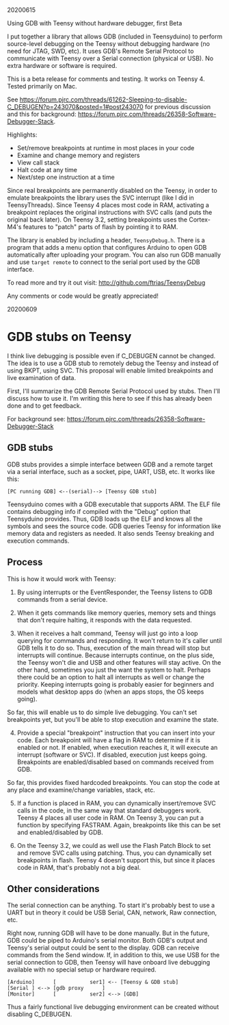 20200615

Using GDB with Teensy without hardware debugger, first Beta

I put together a library that allows GDB (included in Teensyduino) to perform source-level debugging on the Teensy without debugging hardware (no need for JTAG, SWD, etc). It uses GDB's Remote Serial Protocol to communicate with Teensy over a Serial connection (physical or USB). No extra hardware or software is required. 

This is a beta release for comments and testing. It works on Teensy 4. Tested primarily on Mac.

See https://forum.pjrc.com/threads/61262-Sleeping-to-disable-C_DEBUGEN?p=243070&posted=1#post243070 for previous discussion and this for background: https://forum.pjrc.com/threads/26358-Software-Debugger-Stack.

Highlights:

* Set/remove breakpoints at runtime in most places in your code
* Examine and change memory and registers
* View call stack
* Halt code at any time
* Next/step one instruction at a time

Since real breakpoints are permanently disabled on the Teensy, in order to emulate breakpoints the library uses the SVC interrupt (like I did in TeensyThreads). Since Teensy 4 places most code in RAM, activating a breakpoint replaces the original instructions with SVC calls (and puts the original back later). On Teensy 3.2, setting breakpoints uses the Cortex-M4's features to "patch" parts of flash by pointing it to RAM. 

The library is enabled by including a header, `TeensyDebug.h`. There is a program that adds a menu option that configures Arduino to open GDB automatically after uploading your program. You can also run GDB manually and use `target remote` to connect to the serial port used by the GDB interface.

To read more and try it out visit: http://github.com/ftrias/TeensyDebug

Any comments or code would be greatly appreciated!

20200609

GDB stubs on Teensy
===================

I think live debugging is possible even if C_DEBUGEN cannot be changed. The idea is to use a GDB stub to remotely debug the Teensy and instead of using BKPT, using SVC. This proposal will enable limited breakpoints and live examination of data.

First, I'll summarize the GDB Remote Serial Protocol used by stubs. Then I'll discuss how to use it. I'm writing this here to see if this has already been done and to get feedback.

For background see: https://forum.pjrc.com/threads/26358-Software-Debugger-Stack

GDB stubs
---------

GDB stubs provides a simple interface between GDB and a remote target via a serial interface, such as a socket, pipe, UART, USB, etc. It works like this:

```
[PC running GDB] <--(serial)--> [Teensy GDB stub]
```

Teensyduino comes with a GDB executable that supports ARM. The ELF file contains debugging info if compiled with the "Debug" option that Teensyduino provides. Thus, GDB loads up the ELF and knows all the symbols and sees the source code. GDB queries Teensy for information like memory data and registers as needed. It also sends Teensy breaking and execution commands.

Process
---------

This is how it would work with Teensy:

1. By using interrupts or the EventResponder, the Teensy listens to GDB commands from a serial device.

2. When it gets commands like memory queries, memory sets and things that don't require halting, it responds with the data requested.

3. When it receives a halt command, Teensy will just go into a loop querying for commands and responding. It won't return to it's caller until GDB tells it to do so. Thus, execution of the main thread will stop but interrupts will continue. Because interrupts continue, on the plus side, the Teensy won't die and USB and other features will stay active. On the other hand, sometimes you just the want the system to halt. Perhaps there could be an option to halt all interrupts as well or change the priority. Keeping interrupts going is probably easier for beginners and models what desktop apps do (when an apps stops, the OS keeps going).

So far, this will enable us to do simple live debugging. You can't set breakpoints yet, but you'll be able to stop execution and examine the state.

4. Provide a special "breakpoint" instruction that you can insert into your code. Each breakpoint will have a flag in RAM to determine if it is enabled or not. If enabled, when execution reaches it, it will execute an interrupt (software or SVC). If disabled, execution just keeps going. Breakpoints are enabled/disabled based on commands received from GDB.

So far, this provides fixed hardcoded breakpoints. You can stop the code at any place and examine/change variables, stack, etc.

5. If a function is placed in RAM, you can dynamically insert/remove SVC calls in the code, in the same way that standard debuggers work. Teensy 4 places all user code in RAM. On Teensy 3, you can put a function by specifying FASTRAM. Again, breakpoints like this can be set and enabled/disabled by GDB.

6. On the Teensy 3.2, we could as well use the Flash Patch Block to set and remove SVC calls using patching. Thus, you can dynamically set breakpoints in flash. Teensy 4 doesn't support this, but since it places code in RAM, that's probably not a big deal.

Other considerations
---------

The serial connection can be anything. To start it's probably best to use a UART but in theory it could be USB Serial, CAN, network, Raw connection, etc.

Right now, running GDB will have to be done manually. But in the future, GDB could be piped to Arduino's serial monitor. Both GDB's output and Teensy's serial output could be sent to the display. GDB can receive commands from the Send window. If, in addition to this, we use USB for the serial connection to GDB, then Teensy will have onboard live debugging available with no special setup or hardware required.

```
[Arduino]      [           ser1] <-- [Teensy & GDB stub]
[Serial ] <--> [gdb proxy      ]        
[Monitor]      [           ser2] <--> [GDB]
```

Thus a fairly functional live debugging environment can be created without disabling C_DEBUGEN.